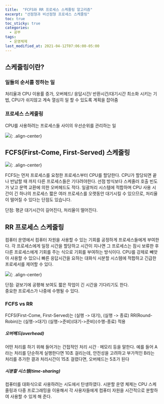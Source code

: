 ```yaml
---
title:  "FCFS와 RR 프로세스 스케줄링 알고리즘"
excerpt: "선점형과 비선점형 프로세스 스케줄링"
toc: true
toc_sticky: true
categories:
  - 공부
tags:
  - 운영체제
last_modified_at: 2021-04-12T07:06:00-05:00
---
```


## 스케줄링이란?  
### 일들의 순서를 정하는 일  
처리율과 CPU 이용률 증가, 오버헤드/ 응답시간/ 반환시간/대기시간 최소화 시키는 기법, CPU가 쉬지않고 계속 열심히 일 할 수 있도록 계획을 잡아줌  

### 프로세스 스케줄링  
CPU를 사용하려는 프로세스들 사이의 우선순위를 관리하는 일  
  

![](https://www.cs.uic.edu/~jbell/CourseNotes/OperatingSystems/images/Chapter3/3_02_ProcessState.jpg){: .align-center}
  
  
  
## FCFS(First-Come, First-Served) 스케줄링
![](https://www.studytonight.com/operating-system/images/fcfs.png){: .align-center}  
  
FCFS는 먼저 프로세스를 요청한 프로세스부터 CPU를 할당한다. CPU가 할당되면 끝나 반납할 때 까지 다른 프로세스들은 기다려야한다. 선점 방식보다 스케줄러 호출 빈도가 낮고 문맥 교환에 의한 오버헤드도 적다. 일괄처리 시스템에 적합하며 CPU 사용 시간이 긴 하나의 프로세스 짧은 여러 프로세스를 오랫동안 대기시킬 수 있으므로, 처리율이 떨어질 수 있다는 단점도 있습니다.  

단점: 평균 대기시간이 길어진다, 처리율이 떨어진다.
  
  
## RR 프로세스 스케줄링  

컴퓨터 운영에서 컴퓨터 자원을 사용할 수 있는 기회를 공정하게 프로세스들에게 부여한다. 각 프로세스에게 일정 시간을 할당하고 시간이 지나면 그 프로세스는 잠시 보류한 후 다른 프로세스에게 기회를 주는 식으로 기회를 부여하는 방식이다. CPU를 강제로 빼앗아 사용할 수 있으니 빠른 응답시간을 요하는 대화식 시분할 시스템에 적합하고 긴급한 프로세서를 제어할 수 있다.
  
![](https://s3.ap-south-1.amazonaws.com/s3.studytonight.com/tutorials/uploads/pictures/1604904974-71449.png){: .align-center}

단점: 겉보기에 공평해 보여도 짧은 작업이 긴 시간을 기다리기도 한다.  
중요한 프로세스가 나중에 수행될 수 있다.  
  
  
  
### FCFS vs RR

FCFS(First-Come, First-Served)는 (실행 -> 대기), (실행 -> 종료) 
RR(Round-Robin)는 (실행->대기) (실행->준비)(대기->준비)(수행-종료) 적용  

  

##### 오버헤드(overhead)
어떤 처리를 하기 위해 들어가는 간접적인 처리 시간 · 메모리 등을 말한다. 예를 들어 A라는 처리를 단순하게 실행한다면 10초 걸리는데, 안전성을 고려하고 부가적인 B라는 처리를 추가한 결과 처리시간이 15초 걸렸다면, 오버헤드는 5초가 된다

##### 시분할 시스템(time-sharing)

컴퓨터를 대화식으로 사용하려는 시도에서 탄생하였다. 시분할 운영 체제는 CPU 스케줄링과 다중 프로그래밍을 이용해서 각 사용자들에게 컴퓨터 자원을 시간적으로 분할하여 사용할 수 있게 해 준다.  
